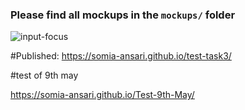 ### Please find all mockups in the `mockups/` folder
![input-focus](https://user-images.githubusercontent.com/10798986/57175415-4df27b80-6e65-11e9-9c84-72342de7c3e2.png)


#Published: https://somia-ansari.github.io/test-task3/


#test of 9th may

https://somia-ansari.github.io/Test-9th-May/
